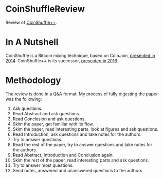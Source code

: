 # CoinShuffleReview
Review of [CoinShuffle++](http://wp.internetsociety.org/ndss/wp-content/uploads/sites/25/2017/09/ndss201701-4RuffingPaper.pdf).

# In A Nutshell

CoinShuffle is a Bitcoin mixing technique, based on CoinJoin, [presented in 2014](https://bitcointalk.org/index.php?topic=567625.0). CoinShuffle++ is its successor, [presented in 2016](https://bitcointalk.org/index.php?topic=1497271).

# Methodology

The review is done in a Q&A format. My process of fully digesting the paper was the following:

1. Ask questions.
2. Read Abstract and ask questions.
3. Read Conclusion and ask questions.
4. Skim the paper, get familiar with its flow.
5. Skim the paper, read interesting parts, look at figures and ask questions.
6. Read Introduction, ask questions and take notes for the authors.
7. Try to answer questions.
8. Read the rest of the paper, try to answer questions and take notes for the authors.
9. Read Abstract, Introduction and Conclusion again.
10. Skim the rest of the paper, read interesting parts and ask questions.
11. Try to answer most questions.
12. Send notes, answered and unanswered questions to the authors.
